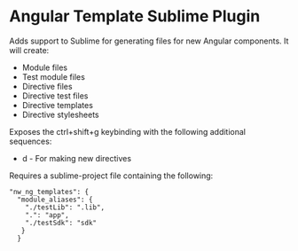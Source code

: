 # Angular Template Sublime Plugin
Adds support to Sublime for generating files for new Angular components. It will create:
* Module files
* Test module files
* Directive files
* Directive test files
* Directive templates
* Directive stylesheets

Exposes the ctrl+shift+g keybinding with the following additional sequences:
* d - For making new directives

Requires a sublime-project file containing the following:

    "nw_ng_templates": {
	  "module_aliases": {
	    "./testLib": ".lib",
	    ".": "app",
	    "./testSdk": "sdk"
	   }
	  }
